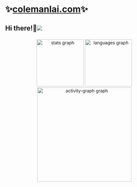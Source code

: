# ✨[colemanlai.com](https://www.colemanlai.com)✨
## Hi there!👋![](https://komarev.com/ghpvc/?username=Googolplexic)

###


###

<div align="center">
  <img src="https://github-readme-stats.vercel.app/api?username=Googolplexic&hide_title=false&hide_rank=true&show_icons=true&include_all_commits=true&count_private=true&disable_animations=false&theme=github_dark&locale=en&hide_border=false&order=1" height="150" alt="stats graph"  />
  <img src="https://github-readme-stats.vercel.app/api/top-langs?username=Googolplexic&locale=en&hide_title=false&layout=compact&card_width=320&langs_count=6&theme=github_dark&hide_border=false&order=2" height="150" alt="languages graph"  />
  <!--<img src="https://streak-stats.demolab.com?user=Googolplexic&locale=en&mode=weekly&theme=github_dark&hide_border=false&border_radius=5&order=3" height="150" alt="streak graph"  />-->
  <img src="https://github-readme-activity-graph.vercel.app/graph?username=Googolplexic&radius=16&theme=github-dark&area=true&order=5" height="300" alt="activity-graph graph"  />
</div>

###
